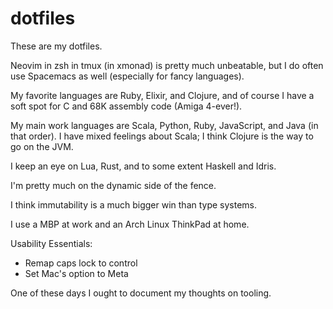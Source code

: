 dotfiles
========

These are my dotfiles.

Neovim in zsh in tmux (in xmonad) is pretty much unbeatable,
but I do often use Spacemacs as well (especially for fancy languages).

My favorite languages are Ruby, Elixir, and Clojure, and of course I have a soft spot for C and 68K assembly code (Amiga 4-ever!).

My main work languages are Scala, Python, Ruby, JavaScript, and Java (in that order).
I have mixed feelings about Scala; I think Clojure is the way to go on the JVM.

I keep an eye on Lua, Rust, and to some extent Haskell and Idris.

I'm pretty much on the dynamic side of the fence.

I think immutability is a much bigger win than type systems.

I use a MBP at work and an Arch Linux ThinkPad at home.

Usability Essentials:
* Remap caps lock to control
* Set Mac's option to Meta

One of these days I ought to document my thoughts on tooling.
